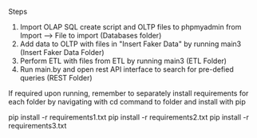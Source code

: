 Steps
1. Import OLAP SQL create script and OLTP files to phpmyadmin from Import --> File to import (Databases folder)
2. Add data to OLTP with files in "Insert Faker Data" by running main3 (Insert Faker Data Folder)
3. Perform ETL with files from ETL by running main3 (ETL Folder)
4. Run main.by and open rest API interface to search for pre-defied queries (REST Folder)


If required upon running, remember to separately install requirements for each folder
by navigating with cd command to folder and install with pip

pip install -r requirements1.txt
pip install -r requirements2.txt
pip install -r requirements3.txt
